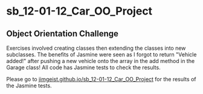 # sb_12-01-12_Car_OO_Project

## Object Orientation Challenge

Exercises involved creating classes then extending the classes into new subclasses.
The benefits of Jasmine were seen as I forgot to return "Vehicle added!" after pushing a new vehicle onto the array in the add method in the Garage class!
All code has Jasmine tests to check the results.

Please go to [jimgeist.github.io/sb_12-01-12_Car_OO_Project](https://jimgeist.github.io/sb_12-01-12_Car_OO_Project/) for the results of the Jasmine tests.
